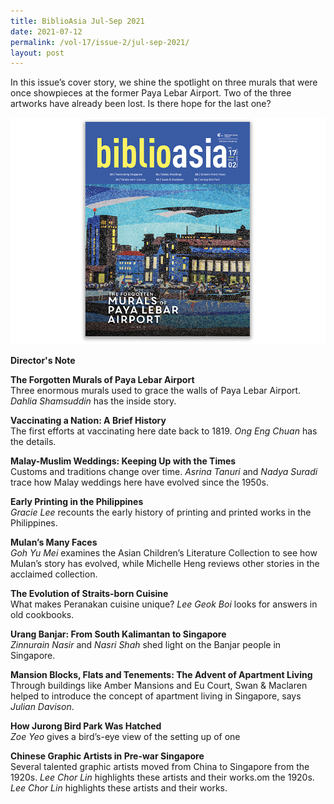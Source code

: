 ```yaml
---
title: BiblioAsia Jul-Sep 2021
date: 2021-07-12
permalink: /vol-17/issue-2/jul-sep-2021/
layout: post
---
```

In this issue’s cover story, we shine the spotlight on three murals that were once showpieces at the former Paya Lebar Airport. Two of the three artworks have already been lost. Is there hope for the last one?

<img src="/images/Vol-17-issue-2/cover.jpg">

<a style="text-decoration: none; font-weight: bold;" href="/vol-17/issue-2/jul-sep-2021/director-note"> Director's Note</a>

<a style="text-decoration: none; font-weight: bold;" href="/vol-17/issue-2/jul-sep-2021/murals"> The Forgotten Murals of Paya Lebar Airport</a><br>Three enormous murals used to grace the walls of Paya Lebar Airport. *Dahlia Shamsuddin* has the inside story.

<a style="text-decoration: none; font-weight: bold;" href="/vol-17/issue-2/jul-sep-2021/vaccinating-nation"> Vaccinating a Nation: A Brief History</a><br>The first efforts at vaccinating here date back to 1819. *Ong Eng Chuan* has the details.

<a style="text-decoration: none; font-weight: bold;" href="/vol-17/issue-2/jul-sep-2021/malay-weddings"> Malay-Muslim Weddings: Keeping Up with the Times</a><br>Customs and traditions change over time. *Asrina Tanuri* and *Nadya Suradi* trace how Malay weddings here have evolved since the 1950s.

<a style="text-decoration: none; font-weight: bold;" href="/vol-17/issue-2/jul-sep-2021/early-printing"> Early Printing in the Philippines</a>
<br>*Gracie Lee* recounts the early history of printing and printed works 
in the Philippines.

<a style="text-decoration: none; font-weight: bold;" href="/vol-17/issue-2/jul-sep-2021/mulan-many-faces"> Mulan’s Many Faces</a>
<br>*Goh Yu Mei* examines the Asian Children’s Literature Collection to see how Mulan’s story has evolved, while Michelle Heng reviews other stories in the acclaimed collection.

<a style="text-decoration: none; font-weight: bold;" href="/vol-17/issue-2/jul-sep-2021/straitsborncuisine"> The Evolution of Straits-born Cuisine</a><br>What makes Peranakan cuisine unique? *Lee Geok Boi* looks for answers in old cookbooks.

<a style="text-decoration: none; font-weight: bold;" href="/vol-17/issue-2/jul-sep-2021/urangbanjar"> Urang Banjar: From South Kalimantan to Singapore</a> <br>*Zinnurain Nasir* and *Nasri Shah* shed light on the Banjar people in Singapore.

<a style="text-decoration: none; font-weight: bold;" href="/vol-17/issue-2/jul-sep-2021/swanandmaclaren"> Mansion Blocks, Flats and Tenements: The Advent of Apartment Living</a> <br>Through buildings like Amber Mansions and Eu Court, Swan & Maclaren helped to introduce the concept of apartment living in Singapore, says *Julian Davison*.

<a style="text-decoration: none; font-weight: bold;" href="/vol-17/issue-2/jul-sep-2021/jurong-bird-park"> How Jurong Bird Park Was Hatched</a> <br>*Zoe Yeo* gives a bird’s-eye view of the setting up of one 

<a style="text-decoration: none; font-weight: bold;" href="/vol-17/issue-2/jul-sep-2021/chinese-artists"> Chinese Graphic Artists in Pre-war Singapore</a> <br>Several talented graphic artists moved from China to Singapore from the 1920s. *Lee Chor Lin* highlights these artists and their works.om the 1920s. *Lee Chor Lin* highlights these artists and their works.